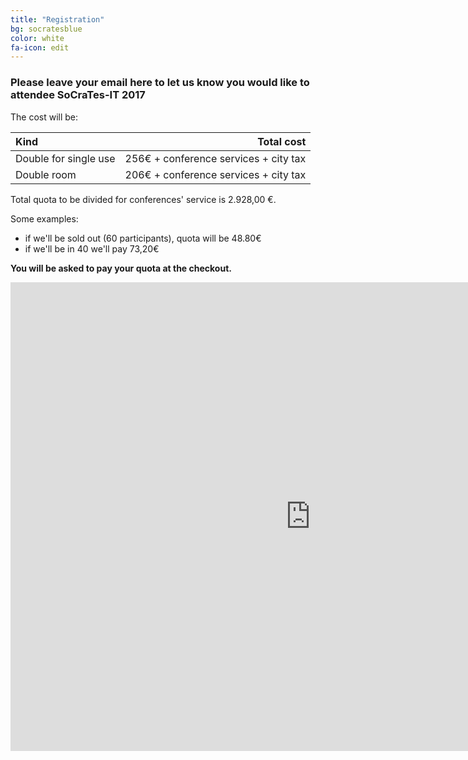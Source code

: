 ```yaml
---
title: "Registration"
bg: socratesblue
color: white
fa-icon: edit
---
```

### Please leave your email here to let us know you would like to attendee  SoCraTes-IT 2017

The cost will be:


| **Kind**                 | **Total cost**                             |
|:-------------------------|-------------------------------------------:|
| Double for single use    | 256&euro; + conference services + city tax |
| Double room              | 206&euro; + conference services + city tax |


Total quota to be divided for conferences' service is 2.928,00 &euro;.

Some examples: 

* if we'll be sold out (60 participants), quota will be 48.80&euro;
* if we'll be in 40 we'll pay 73,20&euro;

**You will be asked to pay your quota at the checkout.**

<iframe src="https://docs.google.com/forms/d/e/1FAIpQLSeqCrRcvcqZUZPL57OV4Zq5R_G-Ol8Z2oyILuSjy7M285a_PA/viewform?embedded=true" width="960" height="750" frameborder="0" marginheight="0" marginwidth="20">Loading...</iframe>
